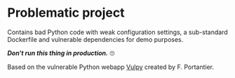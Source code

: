 # Problematic project

Contains bad Python code with weak configuration settings, a sub-standard Dockerfile and vulnerable dependencies for demo purposes.

_**Don't run this thing in production.**_ 🙄

Based on the vulnerable Python webapp [Vulpy](https://github.com/fportantier/vulpy/) created by F. Portantier.
